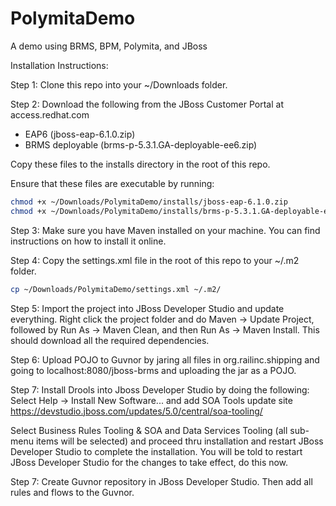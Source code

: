 PolymitaDemo
============

A demo using BRMS, BPM, Polymita, and JBoss

Installation Instructions:

Step 1: Clone this repo into your ~/Downloads folder. 

Step 2: Download the following from the JBoss Customer Portal at access.redhat.com

 * EAP6 (jboss-eap-6.1.0.zip)
 * BRMS deployable (brms-p-5.3.1.GA-deployable-ee6.zip)

Copy these files to the installs directory in the root of this repo.

Ensure that these files are executable by running:

```bash
chmod +x ~/Downloads/PolymitaDemo/installs/jboss-eap-6.1.0.zip
chmod +x ~/Downloads/PolymitaDemo/installs/brms-p-5.3.1.GA-deployable-ee6.zip
```

Step 3: Make sure you have Maven installed on your machine. You can find instructions on how to install it online.

Step 4: Copy the settings.xml file in the root of this repo to your ~/.m2 folder.

```bash
cp ~/Downloads/PolymitaDemo/settings.xml ~/.m2/
```

Step 5: Import the project into JBoss Developer Studio and update everything. Right click the project folder and do Maven -> Update Project, followed by Run As -> Maven Clean, and then Run As -> Maven Install. This should download all the required dependencies.

Step 6: Upload POJO to Guvnor by jaring all files in org.railinc.shipping and going to localhost:8080/jboss-brms and uploading the jar as a POJO.

Step 7: Install Drools into Jboss Developer Studio by doing the following:
Select Help → Install New Software... and add SOA Tools update site https://devstudio.jboss.com/updates/5.0/central/soa-tooling/

Select Business Rules Tooling & SOA and Data Services Tooling (all sub-menu items will be selected) and proceed thru installation and restart JBoss Developer Studio to complete the installation. You will be told to restart JBoss Developer Studio for the changes to take effect, do this now.

Step 7: Create Guvnor repository in JBoss Developer Studio. Then add all rules and flows to the Guvnor.
